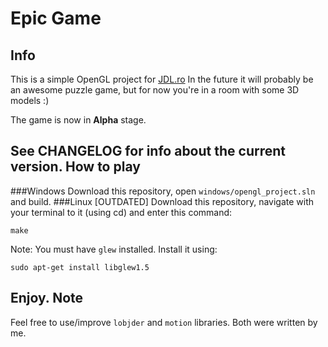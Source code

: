 Epic Game
===
Info
---
This is a simple OpenGL project for [JDL.ro](http://JDL.ro)
In the future it will probably be an awesome puzzle game, but for now you're in a room with some 3D models :)

The game is now in **Alpha** stage.

See CHANGELOG for info about the current version.
How to play
---
###Windows
Download this repository, open `windows/opengl_project.sln` and build.
###Linux [OUTDATED]
Download this repository, navigate with your terminal to it (using cd) and enter this command:
```
make
```
Note: You must have `glew` installed. Install it using:
```
sudo apt-get install libglew1.5
```
Enjoy.
Note
---
Feel free to use/improve `lobjder` and `motion` libraries. Both were written by me.

